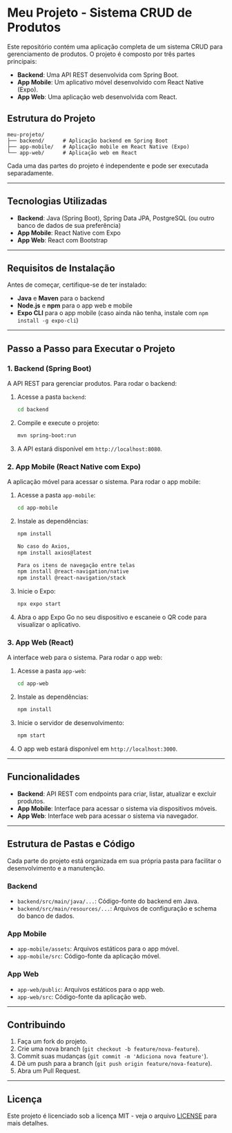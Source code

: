
# Meu Projeto - Sistema CRUD de Produtos

Este repositório contém uma aplicação completa de um sistema CRUD para gerenciamento de produtos. O projeto é composto por três partes principais:
- **Backend**: Uma API REST desenvolvida com Spring Boot.
- **App Mobile**: Um aplicativo móvel desenvolvido com React Native (Expo).
- **App Web**: Uma aplicação web desenvolvida com React.

## Estrutura do Projeto

```plaintext
meu-projeto/
├── backend/      # Aplicação backend em Spring Boot
├── app-mobile/   # Aplicação mobile em React Native (Expo)
└── app-web/      # Aplicação web em React
```

Cada uma das partes do projeto é independente e pode ser executada separadamente.

---

## Tecnologias Utilizadas

- **Backend**: Java (Spring Boot), Spring Data JPA, PostgreSQL (ou outro banco de dados de sua preferência)
- **App Mobile**: React Native com Expo
- **App Web**: React com Bootstrap

---

## Requisitos de Instalação

Antes de começar, certifique-se de ter instalado:
- **Java** e **Maven** para o backend
- **Node.js** e **npm** para o app web e mobile
- **Expo CLI** para o app mobile (caso ainda não tenha, instale com `npm install -g expo-cli`)

---

## Passo a Passo para Executar o Projeto

### 1. Backend (Spring Boot)

A API REST para gerenciar produtos. Para rodar o backend:
1. Acesse a pasta `backend`:
   ```bash
   cd backend
   ```
2. Compile e execute o projeto:
   ```bash
   mvn spring-boot:run
   ```
3. A API estará disponível em `http://localhost:8080`.

### 2. App Mobile (React Native com Expo)

A aplicação móvel para acessar o sistema. Para rodar o app mobile:
1. Acesse a pasta `app-mobile`:
   ```bash
   cd app-mobile
   ```
2. Instale as dependências:
   ```bash
   npm install

   No caso do Axios,
   npm install axios@latest
   
   Para os itens de navegação entre telas
   npm install @react-navigation/native
   npm install @react-navigation/stack

	```
3. Inicie o Expo:
   ```bash
   npx expo start
   ```
4. Abra o app Expo Go no seu dispositivo e escaneie o QR code para visualizar o aplicativo.

### 3. App Web (React)

A interface web para o sistema. Para rodar o app web:
1. Acesse a pasta `app-web`:
   ```bash
   cd app-web
   ```
2. Instale as dependências:
   ```bash
   npm install
   ```
3. Inicie o servidor de desenvolvimento:
   ```bash
   npm start
   ```
4. O app web estará disponível em `http://localhost:3000`.

---

## Funcionalidades

- **Backend**: API REST com endpoints para criar, listar, atualizar e excluir produtos.
- **App Mobile**: Interface para acessar o sistema via dispositivos móveis.
- **App Web**: Interface web para acessar o sistema via navegador.

---

## Estrutura de Pastas e Código

Cada parte do projeto está organizada em sua própria pasta para facilitar o desenvolvimento e a manutenção.

### Backend

- `backend/src/main/java/...`: Código-fonte do backend em Java.
- `backend/src/main/resources/...`: Arquivos de configuração e schema do banco de dados.

### App Mobile

- `app-mobile/assets`: Arquivos estáticos para o app móvel.
- `app-mobile/src`: Código-fonte da aplicação móvel.

### App Web

- `app-web/public`: Arquivos estáticos para o app web.
- `app-web/src`: Código-fonte da aplicação web.

---

## Contribuindo

1. Faça um fork do projeto.
2. Crie uma nova branch (`git checkout -b feature/nova-feature`).
3. Commit suas mudanças (`git commit -m 'Adiciona nova feature'`).
4. Dê um push para a branch (`git push origin feature/nova-feature`).
5. Abra um Pull Request.

---

## Licença

Este projeto é licenciado sob a licença MIT - veja o arquivo [LICENSE](LICENSE) para mais detalhes.
